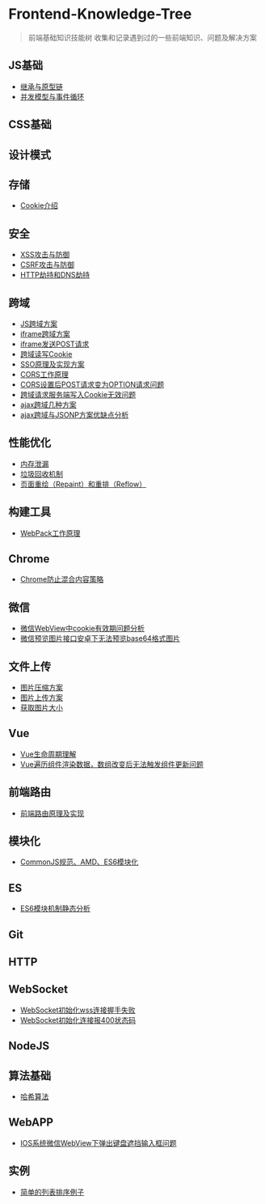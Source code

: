 # Frontend-Knowledge-Tree
> 前端基础知识技能树
> 收集和记录遇到过的一些前端知识、问题及解决方案

## JS基础
* [继承与原型链](https://developer.mozilla.org/zh-CN/docs/Web/JavaScript/Inheritance_and_the_prototype_chain)
* [并发模型与事件循环](https://developer.mozilla.org/zh-CN/docs/Web/JavaScript/EventLoop)

## CSS基础

## 设计模式

## 存储

*	[Cookie介绍](https://zhuanlan.zhihu.com/p/25793137)

## 安全
* [XSS攻击与防御]()
* [CSRF攻击与防御]()
* [HTTP劫持和DNS劫持](https://www.cnblogs.com/kenkofox/p/4919668.html)

## 跨域
*	[JS跨域方案]()
* [iframe跨域方案](http://www.alloyteam.com/2013/11/the-second-version-universal-solution-iframe-cross-domain-communication/)
*	[iframe发送POST请求]()
* [跨域读写Cookie]()
* [SSO原理及实现方案](https://cnodejs.org/topic/55f6e69904556da7553d20dd)
* [CORS工作原理]()
*	[CORS设置后POST请求变为OPTION请求问题](https://itbilu.com/javascript/js/VkiXuUcC.html)
* [跨域请求服务端写入Cookie无效问题](https://blog.csdn.net/a317560315/article/details/78397369)
* [ajax跨域几种方案]()
* [ajax跨域与JSONP方案优缺点分析]()

## 性能优化
* [内存泄漏]()
* [垃圾回收机制]()
* [页面重绘（Repaint）和重排（Reflow）]()

## 构建工具

*	[WebPack工作原理](http://www.cnblogs.com/GeniusLyzh/p/8823749.html)

## Chrome

*	[Chrome防止混合内容策略](https://developers.google.com/web/fundamentals/security/prevent-mixed-content/fixing-mixed-content?hl=zh-cn)

## 微信

* [微信WebView中cookie有效期问题分析]()
* [微信预览图片接口安卓下无法预览base64格式图片](https://developers.weixin.qq.com/blogdetail?action=get_post_info&lang=zh_CN&token=1464760691&docid=1f8707fadc4930bb4d36d33b8cc863c2&comment_lvl=2)

## 文件上传
*	[图片压缩方案]()
* [图片上传方案]()
* [获取图片大小]()

## Vue
* [Vue生命周期理解]()
* [Vue遍历组件渲染数据，数组改变后无法触发组件更新问题]()	

## 前端路由
*	[前端路由原理及实现](https://juejin.im/post/5ac61da66fb9a028c71eae1b?utm_source=gold_browser_extension)

## 模块化
* [CommonJS规范、AMD、ES6模块化]()

## ES
*	[ES6模块机制静态分析]()

## Git

## HTTP

## WebSocket
*	[WebSocket初始化wss连接握手失败]()
*	[WebSocket初始化连接报400状态码]()

## NodeJS

## 算法基础
*	[哈希算法]()

## WebAPP
*	[IOS系统微信WebView下弹出键盘遮挡输入框问题]()

## 实例

* [简单的列表排序例子](./example/simple-sortlist.html)

